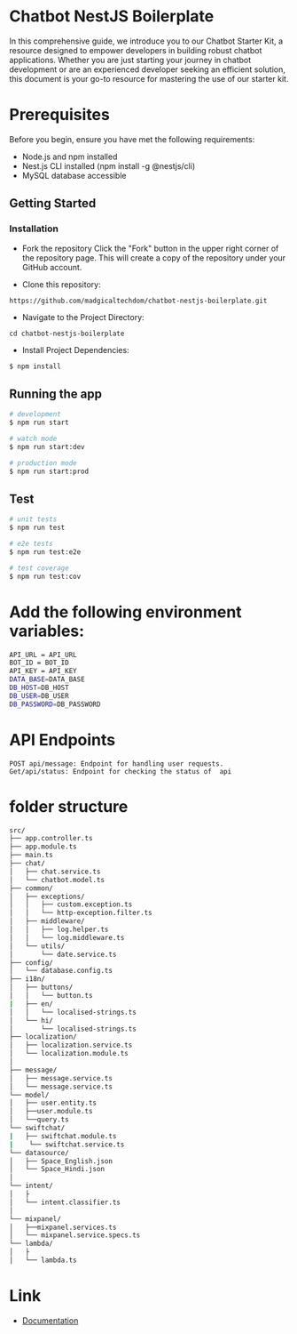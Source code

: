 #  Chatbot NestJS Boilerplate

In this comprehensive guide, we introduce you to our Chatbot Starter Kit, a resource designed to empower developers in building robust chatbot applications. Whether you are just starting your journey in chatbot development or are an experienced developer seeking an efficient solution, this document is your go-to resource for mastering the use of our starter kit.


# Prerequisites
Before you begin, ensure you have met the following requirements:

* Node.js and npm installed
* Nest.js CLI installed (npm install -g @nestjs/cli)
* MySQL database accessible

## Getting Started
### Installation
* Fork the repository
Click the "Fork" button in the upper right corner of the repository page. This will create a copy of the repository under your GitHub account.


* Clone this repository:
```
https://github.com/madgicaltechdom/chatbot-nestjs-boilerplate.git
```
* Navigate to the Project Directory:
```
cd chatbot-nestjs-boilerplate
```
* Install Project Dependencies:
```bash
$ npm install
```

## Running the app

```bash
# development
$ npm run start

# watch mode
$ npm run start:dev

# production mode
$ npm run start:prod
```

## Test

```bash
# unit tests
$ npm run test

# e2e tests
$ npm run test:e2e

# test coverage
$ npm run test:cov
```

# Add the following environment variables:

```bash
API_URL = API_URL
BOT_ID = BOT_ID
API_KEY = API_KEY
DATA_BASE=DATA_BASE
DB_HOST=DB_HOST
DB_USER=DB_USER
DB_PASSWORD=DB_PASSWORD
```
# API Endpoints
```
POST api/message: Endpoint for handling user requests. 
Get/api/status: Endpoint for checking the status of  api
```
# folder structure

```bash
src/
├── app.controller.ts
├── app.module.ts
├── main.ts
├── chat/
│   ├── chat.service.ts
│   └── chatbot.model.ts
├── common/
│   ├── exceptions/
│   │   ├── custom.exception.ts
│   │   └── http-exception.filter.ts
│   ├── middleware/
│   │   ├── log.helper.ts
│   │   └── log.middleware.ts
│   └── utils/
│       └── date.service.ts
├── config/
│   └── database.config.ts
├── i18n/
│   ├── buttons/
│   │   └── button.ts
|   ├── en/
│   │   └── localised-strings.ts
│   └── hi/
│       └── localised-strings.ts
├── localization/
│   ├── localization.service.ts
│   └── localization.module.ts
│
├── message/
│   ├── message.service.ts
│   └── message.service.ts
└── model/
│   ├── user.entity.ts
│   ├──user.module.ts
│   └──query.ts
└── swiftchat/
|   ├── swiftchat.module.ts
|    └── swiftchat.service.ts
└── datasource/
│   ├── Space_English.json
│   └── Space_Hindi.json
│   
└── intent/
│   ├
│   └── intent.classifier.ts
│
└── mixpanel/
│   ├──mixpanel.services.ts
│   └── mixpanel.service.specs.ts 
└── lambda/
│   ├
│   └── lambda.ts  
```

# Link
* [Documentation](https://app.clickup.com/43312857/v/dc/199tpt-7824/199tpt-19527)

